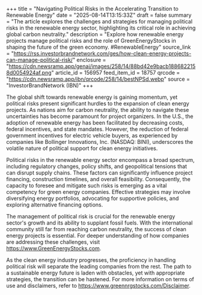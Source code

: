 +++
title = "Navigating Political Risks in the Accelerating Transition to Renewable Energy"
date = "2025-08-14T13:15:33Z"
draft = false
summary = "The article explores the challenges and strategies for managing political risks in the renewable energy sector, highlighting its critical role in achieving global carbon neutrality."
description = "Explore how renewable energy projects manage political risks and the role of GreenEnergyStocks in shaping the future of the green economy. #RenewableEnergy"
source_link = "https://rss.investorbrandnetwork.com/ges/how-clean-energy-projects-can-manage-political-risk/"
enclosure = "https://cdn.newsramp.app/genai/images/258/14/88bd42e9bacb1886822158d0054924af.png"
article_id = 156957
feed_item_id = 18757
qrcode = "https://cdn.newsramp.app/ibn/qrcode/258/14/bestNPSd.webp"
source = "InvestorBrandNetwork (IBN)"
+++

<p>The global shift towards renewable energy is gaining momentum, yet political risks present significant hurdles to the expansion of clean energy projects. As nations aim for carbon neutrality, the ability to navigate these uncertainties has become paramount for project organizers. In the U.S., the adoption of renewable energy has been facilitated by decreasing costs, federal incentives, and state mandates. However, the reduction of federal government incentives for electric vehicle buyers, as experienced by companies like Bollinger Innovations, Inc. (NASDAQ: BINI), underscores the volatile nature of political support for clean energy initiatives.</p><p>Political risks in the renewable energy sector encompass a broad spectrum, including regulatory changes, policy shifts, and geopolitical tensions that can disrupt supply chains. These factors can significantly influence project financing, construction timelines, and overall feasibility. Consequently, the capacity to foresee and mitigate such risks is emerging as a vital competency for green energy companies. Effective strategies may involve diversifying energy portfolios, advocating for supportive policies, and exploring alternative financing options.</p><p>The management of political risk is crucial for the renewable energy sector's growth and its ability to supplant fossil fuels. With the international community still far from reaching carbon neutrality, the success of clean energy projects is essential. For deeper understanding of how companies are addressing these challenges, visit <a href='https://www.GreenEnergyStocks.com' rel='nofollow' target='_blank'>https://www.GreenEnergyStocks.com</a>.</p><p>As the clean energy industry progresses, the proficiency in handling political risk will separate the leading companies from the rest. The path to a sustainable energy future is laden with obstacles, yet with appropriate strategies, the transition can be hastened. For more information on terms of use and disclaimers, refer to <a href='https://www.greennrgstocks.com/Disclaimer' rel='nofollow' target='_blank'>https://www.greennrgstocks.com/Disclaimer</a>.</p>